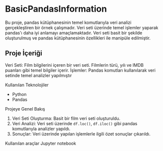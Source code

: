 # BasicPandasInformation

Bu proje, pandas kütüphanesinin temel komutlarıyla veri analizi gerçekleştiren bir örnek çalışmadır. Veri seti üzerinde temel işlemler yaparak pandas'ı daha iyi anlamayı amaçlamaktadır. Veri seti basit bir şekilde oluşturulmuş ve pandas kütüphanesinin özellikleri ile manipüle edilmiştir.

## Proje İçeriği

Veri Seti: Film bilgilerini içeren bir veri seti. Filmlerin türü, yılı ve IMDB puanları gibi temel bilgiler içerir.
İşlemler: Pandas komutları kullanılarak veri setinde temel analizler yapılmıştır

Kullanılan Teknolojiler
- Python
- Pandas

Projeye Genel Bakış

1. Veri Seti Oluşturma: Basit bir film veri seti oluşturuldu.
2. Veri Analizi: Veri seti üzerinde `df.loc()`, `df.iloc()` gibi pandas komutlarıyla analizler yapıldı.
3. Sonuçlar: Veri üzerinde yapılan işlemlerle ilgili özet sonuçlar çıkarıldı.

Kullanılan araçlar
Jupyter notebook
